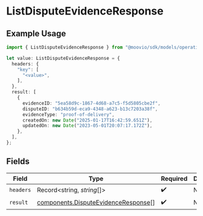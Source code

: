 # ListDisputeEvidenceResponse

## Example Usage

```typescript
import { ListDisputeEvidenceResponse } from "@moovio/sdk/models/operations";

let value: ListDisputeEvidenceResponse = {
  headers: {
    "key": [
      "<value>",
    ],
  },
  result: [
    {
      evidenceID: "5ea58d9c-1867-4d68-a7c5-f5d5805cbe2f",
      disputeID: "b634b59d-eca9-4348-a623-b13c7203a38f",
      evidenceType: "proof-of-delivery",
      createdOn: new Date("2025-01-17T16:42:59.651Z"),
      updatedOn: new Date("2023-05-01T20:07:17.172Z"),
    },
  ],
};
```

## Fields

| Field                                                                                      | Type                                                                                       | Required                                                                                   | Description                                                                                |
| ------------------------------------------------------------------------------------------ | ------------------------------------------------------------------------------------------ | ------------------------------------------------------------------------------------------ | ------------------------------------------------------------------------------------------ |
| `headers`                                                                                  | Record<string, *string*[]>                                                                 | :heavy_check_mark:                                                                         | N/A                                                                                        |
| `result`                                                                                   | [components.DisputeEvidenceResponse](../../models/components/disputeevidenceresponse.md)[] | :heavy_check_mark:                                                                         | N/A                                                                                        |